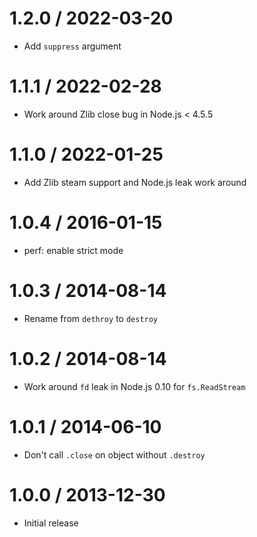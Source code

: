 1.2.0 / 2022-03-20
==================

  * Add `suppress` argument

1.1.1 / 2022-02-28
==================

  * Work around Zlib close bug in Node.js < 4.5.5

1.1.0 / 2022-01-25
==================

  * Add Zlib steam support and Node.js leak work around

1.0.4 / 2016-01-15
==================

  * perf: enable strict mode

1.0.3 / 2014-08-14
==================

  * Rename from `dethroy` to `destroy`

1.0.2 / 2014-08-14
==================

  * Work around `fd` leak in Node.js 0.10 for `fs.ReadStream`

1.0.1 / 2014-06-10
==================

  * Don't call `.close` on object without `.destroy`

1.0.0 / 2013-12-30
==================

  * Initial release
